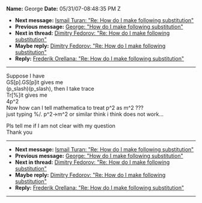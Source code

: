 **Name:** George
**Date:** 05/31/07-08:48:35 PM Z

  - **Next message:** [Ismail Turan: "Re: How do I make following
    substitution"](0433.html)
  - **Previous message:** [George: "How do I make following
    substitution"](0431.html)
  - **Next in thread:** [Dimitry Fedorov: "Re: How do I make following
    substitution"](0434.html)
  - **Maybe reply:** [Dimitry Fedorov: "Re: How do I make following
    substitution"](0434.html)
  - **Reply:** [Frederik Orellana: "Re: How do I make following
    substitution"](0443.html)

-----

Suppose I have  
GS[p].GS[p]it gives me  
(p\_slash)(p\_slash), then I take trace  
Tr[%]it gives me  
4p^2  
Now how can I tell mathematica to treat p^2 as m^2 ???  
just typing %/. p^2-\>m^2 or similar think i think does not work...  

Pls tell me if I am not clear with my question  
Thank you  

-----

  - **Next message:** [Ismail Turan: "Re: How do I make following
    substitution"](0433.html)
  - **Previous message:** [George: "How do I make following
    substitution"](0431.html)
  - **Next in thread:** [Dimitry Fedorov: "Re: How do I make following
    substitution"](0434.html)
  - **Maybe reply:** [Dimitry Fedorov: "Re: How do I make following
    substitution"](0434.html)
  - **Reply:** [Frederik Orellana: "Re: How do I make following
    substitution"](0443.html)

-----

